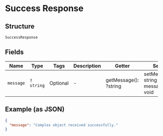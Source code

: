 
# Success Response

## Structure

`SuccessResponse`

## Fields

| Name | Type | Tags | Description | Getter | Setter |
|  --- | --- | --- | --- | --- | --- |
| `message` | `?string` | Optional | - | getMessage(): ?string | setMessage(?string message): void |

## Example (as JSON)

```json
{
  "message": "Complex object received successfully."
}
```


